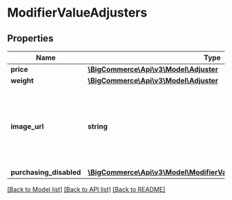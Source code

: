 # ModifierValueAdjusters

## Properties
Name | Type | Description | Notes
------------ | ------------- | ------------- | -------------
**price** | [**\BigCommerce\Api\v3\Model\Adjuster**](Adjuster.md) |  | [optional] 
**weight** | [**\BigCommerce\Api\v3\Model\Adjuster**](Adjuster.md) |  | [optional] 
**image_url** | **string** | The URL for an image displayed on the storefront when the modifier value is selected. | [optional] 
**purchasing_disabled** | [**\BigCommerce\Api\v3\Model\ModifierValueAdjustersPurchasingDisabled**](ModifierValueAdjustersPurchasingDisabled.md) |  | [optional] 

[[Back to Model list]](../README.md#documentation-for-models) [[Back to API list]](../README.md#documentation-for-api-endpoints) [[Back to README]](../README.md)


